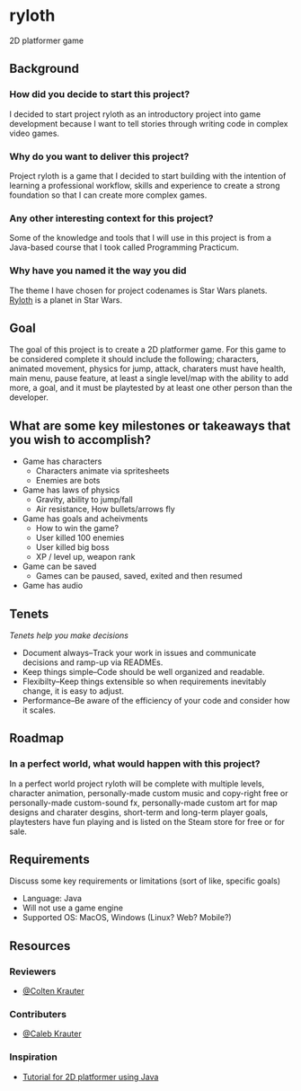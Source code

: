 # ryloth

2D platformer game

## Background

### How did you decide to start this project?

I decided to start project ryloth as an introductory project into game development because I want to tell stories through writing code in complex video games.

### Why do you want to deliver this project?

Project ryloth is a game that I decided to start building with the intention of learning a professional workflow, skills and experience to create a strong foundation so that I can create more complex games.

### Any other interesting context for this project?

Some of the knowledge and tools that I will use in this project is from a Java-based course that I took called Programming Practicum.

### Why have you named it the way you did

The theme I have chosen for project codenames is Star Wars planets. [Ryloth](https://www.starwars.com/databank/ryloth) is a planet in Star Wars.

## Goal

The goal of this project is to create a 2D platformer game. For this game to be considered complete it should include the following; characters, animated movement, physics for jump, attack, charaters must have health, main menu, pause feature, at least a single level/map with the ability to add more, a goal, and it must be playtested by at least one other person than the developer.

## What are some key milestones or takeaways that you wish to accomplish?

-   Game has characters
    -   Characters animate via spritesheets
    -   Enemies are bots
-   Game has laws of physics
    -   Gravity, ability to jump/fall
    -   Air resistance, How bullets/arrows fly
-   Game has goals and acheivments
    -   How to win the game?
    -   User killed 100 enemies
    -   User killed big boss
    -   XP / level up, weapon rank
-   Game can be saved
    -   Games can be paused, saved, exited and then resumed
-   Game has audio

## Tenets

_Tenets help you make decisions_

-   Document always–Track your work in issues and communicate decisions and ramp-up via READMEs.
-   Keep things simple–Code should be well organized and readable.
-   Flexibilty–Keep things extensible so when requirements inevitably change, it is easy to adjust.
-   Performance–Be aware of the efficiency of your code and consider how it scales.

## Roadmap

### In a perfect world, what would happen with this project?

In a perfect world project ryloth will be complete with multiple levels, character animation, personally-made custom music and copy-right free or personally-made custom-sound fx, personally-made custom art for map designs and charater desgins, short-term and long-term player goals, playtesters have fun playing and is listed on the Steam store for free or for sale.

## Requirements

Discuss some key requirements or limitations (sort of like, specific goals)

-   Language: Java
-   Will not use a game engine
-   Supported OS: MacOS, Windows (Linux? Web? Mobile?)

## **Resources**

### Reviewers

-   [@Colten Krauter](https://github.com/coltenkrauter)

### Contributers

-   [@Caleb Krauter](https://github.com/calebkrauter)

### Inspiration

-   [Tutorial for 2D platformer using Java](https://www.youtube.com/watch?v=6_N8QZ47toY&list=PL4rzdwizLaxYmltJQRjq18a9gsSyEQQ-0)
